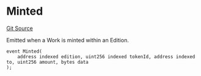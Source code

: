 # Minted
[Git Source](https://github.com/titlesnyc/wallflower-contract-v2/blob/190d4e66726023743d2d6974c49be143469e59b9/src/shared/Common.sol)

Emitted when a Work is minted within an Edition.


```solidity
event Minted(
    address indexed edition, uint256 indexed tokenId, address indexed to, uint256 amount, bytes data
);
```

